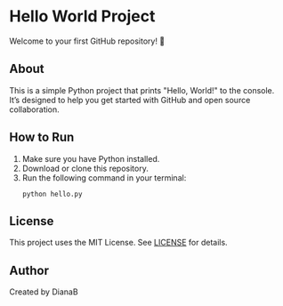 # Hello World Project

Welcome to your first GitHub repository! 🎉

## About

This is a simple Python project that prints "Hello, World!" to the console.  
It’s designed to help you get started with GitHub and open source collaboration.

## How to Run

1. Make sure you have Python installed.
2. Download or clone this repository.
3. Run the following command in your terminal:
   ```
   python hello.py
   ```

## License

This project uses the MIT License. See [LICENSE](LICENSE) for details.

## Author

Created by DianaB
